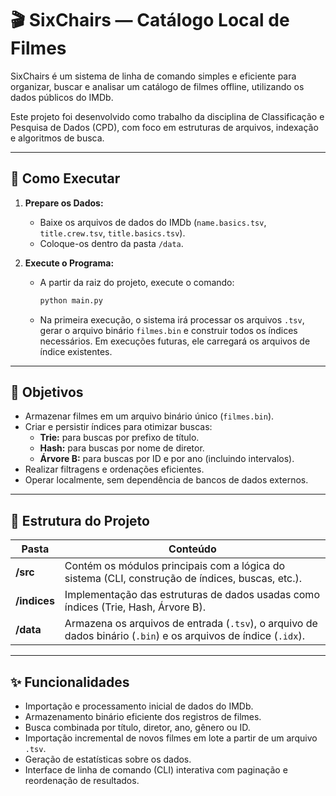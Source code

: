 # 🎬 SixChairs — Catálogo Local de Filmes

SixChairs é um sistema de linha de comando simples e eficiente para organizar, buscar e analisar um catálogo de filmes offline, utilizando os dados públicos do IMDb.

Este projeto foi desenvolvido como trabalho da disciplina de Classificação e Pesquisa de Dados (CPD), com foco em estruturas de arquivos, indexação e algoritmos de busca.

---

## 🚀 Como Executar

1.  **Prepare os Dados:**
    * Baixe os arquivos de dados do IMDb (`name.basics.tsv`, `title.crew.tsv`, `title.basics.tsv`).
    * Coloque-os dentro da pasta `/data`.

2.  **Execute o Programa:**
    * A partir da raiz do projeto, execute o comando:
        ```bash
        python main.py
        ```
    * Na primeira execução, o sistema irá processar os arquivos `.tsv`, gerar o arquivo binário `filmes.bin` e construir todos os índices necessários. Em execuções futuras, ele carregará os arquivos de índice existentes.

---

## 🧩 Objetivos

- Armazenar filmes em um arquivo binário único (`filmes.bin`).
- Criar e persistir índices para otimizar buscas:
  - **Trie:** para buscas por prefixo de título.
  - **Hash:** para buscas por nome de diretor.
  - **Árvore B:** para buscas por ID e por ano (incluindo intervalos).
- Realizar filtragens e ordenações eficientes.
- Operar localmente, sem dependência de bancos de dados externos.

---

## 📂 Estrutura do Projeto

| Pasta    | Conteúdo                                                                                                  |
|----------|-----------------------------------------------------------------------------------------------------------|
| **/src** | Contém os módulos principais com a lógica do sistema (CLI, construção de índices, buscas, etc.).          |
| **/indices** | Implementação das estruturas de dados usadas como índices (Trie, Hash, Árvore B).                     |
| **/data**| Armazena os arquivos de entrada (`.tsv`), o arquivo de dados binário (`.bin`) e os arquivos de índice (`.idx`). |

---

## ✨ Funcionalidades

- Importação e processamento inicial de dados do IMDb.
- Armazenamento binário eficiente dos registros de filmes.
- Busca combinada por título, diretor, ano, gênero ou ID.
- Importação incremental de novos filmes em lote a partir de um arquivo `.tsv`.
- Geração de estatísticas sobre os dados.
- Interface de linha de comando (CLI) interativa com paginação e reordenação de resultados.
